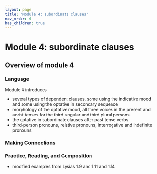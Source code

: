 ```yaml
---
layout: page
title: "Module 4: subordinate clauses"
nav_order: 6
has_children: true
---
```



# Module 4:  subordinate clauses


## Overview of module 4

### Language

Module 4 introduces
- several types of dependent clauses, some using the indicative mood and some using the optative in secondary sequence
- morphology of the optative mood, all three voices in the present and aorist tenses for the third singular and third plural persons
- the optative in subordinate clauses after past tense verbs 
- third-person pronouns, relative pronouns, interrogative and indefinite pronouns

### Making Connections 


### Practice, Reading, and Composition

- modified examples from Lysias 1.9 and 1.11 and 1.14

